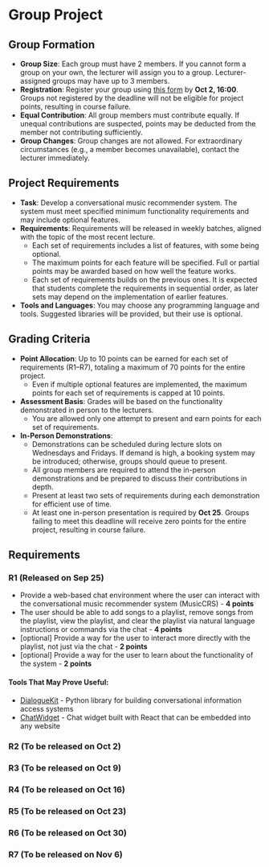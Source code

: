 # Group Project

## Group Formation

- **Group Size**: Each group must have 2 members. If you cannot form a group on your own, the lecturer will assign you to a group. Lecturer-assigned groups may have up to 3 members.
- **Registration**: Register your group using [this form](#) by **Oct 2, 16:00**. Groups not registered by the deadline will not be eligible for project points, resulting in course failure.
- **Equal Contribution**: All group members must contribute equally. If unequal contributions are suspected, points may be deducted from the member not contributing sufficiently.
- **Group Changes**: Group changes are not allowed. For extraordinary circumstances (e.g., a member becomes unavailable), contact the lecturer immediately.

## Project Requirements

- **Task**: Develop a conversational music recommender system. The system must meet specified minimum functionality requirements and may include optional features.
- **Requirements**: Requirements will be released in weekly batches, aligned with the topic of the most recent lecture.
  - Each set of requirements includes a list of features, with some being optional.
  - The maximum points for each feature will be specified. Full or partial points may be awarded based on how well the feature works.
  - Each set of requirements builds on the previous ones. It is expected that students complete the requirements in sequential order, as later sets may depend on the implementation of earlier features.
- **Tools and Languages**: You may choose any programming language and tools. Suggested libraries will be provided, but their use is optional.

## Grading Criteria

- **Point Allocation**: Up to 10 points can be earned for each set of requirements (R1–R7), totaling a maximum of 70 points for the entire project.
  - Even if multiple optional features are implemented, the maximum points for each set of requirements is capped at 10 points.
- **Assessment Basis**: Grades will be based on the functionality demonstrated in person to the lecturers.
  - You are allowed only one attempt to present and earn points for each set of requirements.
- **In-Person Demonstrations**:
  - Demonstrations can be scheduled during lecture slots on Wednesdays and Fridays. If demand is high, a booking system may be introduced; otherwise, groups should queue to present.
  - All group members are required to attend the in-person demonstrations and be prepared to discuss their contributions in depth.
  - Present at least two sets of requirements during each demonstration for efficient use of time.
  - At least one in-person presentation is required by **Oct 25**. Groups failing to meet this deadline will receive zero points for the entire project, resulting in course failure.

## Requirements

### R1 (Released on Sep 25)

- Provide a web-based chat environment where the user can interact with the conversational music recommender system (MusicCRS) - **4 points**
- The user should be able to add songs to a playlist, remove songs from the playlist, view the playlist, and clear the playlist via natural language instructions or commands via the chat - **4 points**
- [optional] Provide a way for the user to interact more directly with the playlist, not just via the chat - **2 points**
- [optional] Provide a way for the user to learn about the functionality of the system - **2 points**

#### Tools That May Prove Useful:

- [DialogueKit](#) - Python library for building conversational information access systems
- [ChatWidget](#) - Chat widget built with React that can be embedded into any website

### R2 (To be released on Oct 2)

### R3 (To be released on Oct 9)

### R4 (To be released on Oct 16)

### R5 (To be released on Oct 23)

### R6 (To be released on Oct 30)

### R7 (To be released on Nov 6)

